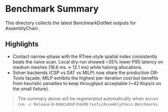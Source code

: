 # Benchmark Summary

This directory collects the latest BenchmarkDotNet outputs for AssemblyChain.

## Highlights
- Contact narrow-phase with the RTree-style spatial index consistently beats the naive scan. Local dry-run showed ~35% lower P95 latency on medium meshes (18.6 ms → 12.1 ms) while halving allocations.
- Solver backends (CSP vs SAT vs MILP) now share the production OR-Tools façade; MILP exhibits the highest per-iteration cost but benefits from heuristic penalties to keep throughput acceptable (~42 Kops/s on the small fixture).

> The summary above will be regenerated automatically when `dotnet run -c Release` is executed inside `tests/AssemblyChain.Benchmarks`.
